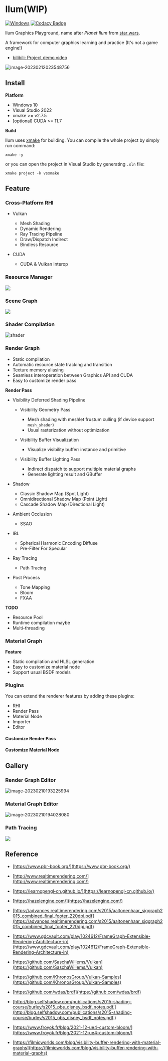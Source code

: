 # Ilum(WIP)

[![Windows](https://github.com/Chaf-Libraries/Ilum/actions/workflows/windows_main.yml/badge.svg)](https://github.com/Chaf-Libraries/Ilum/actions/workflows/windows.yml) [![Codacy Badge](https://app.codacy.com/project/badge/Grade/b0cb3a2729ee4be783dd5feb2cc67eb6)](https://www.codacy.com/gh/Chaf-Libraries/IlumEngine/dashboard?utm_source=github.com&amp;utm_medium=referral&amp;utm_content=Chaf-Libraries/IlumEngine&amp;utm_campaign=Badge_Grade)

Ilum Graphics Playground, name after *Planet Ilum* from [star wars](https://starwars.fandom.com/wiki/Ilum).

A framework for computer graphics learning and practice (It's not a game engine!)
* [bilibili: Project demo video](https://www.bilibili.com/video/BV1Zy4y1f7PX/?spm_id_from=333.1007.top_right_bar_window_history.content.click&vd_source=80dfe42ae16a11fb93eda40958202849)

![image-20230212023548756](Doc/Img/image-20230212023548756.png)

## Install

**Platform**

* Windows 10
* Visual Studio 2022
* xmake >= v2.7.5
* [optional] CUDA >= 11.7

**Build**

Ilum uses [xmake](https://xmake.io/#/) for building. You can compile the whole project by simply run command:

```shell
xmake -y
```

or you can open the project in Visual Studio by generating `.sln` file:

```shell
xmake project -k vsxmake
```

## Feature

### Cross-Platform RHI

* Vulkan
  * Mesh Shading
  * Dynamic Rendering
  * Ray Tracing Pipeline
  * Draw/Dispatch Indirect
  * Bindless Resource

* CUDA
  * CUDA & Vulkan Interop


### Resource Manager

![](./Doc/Img/Resource.png)

### Scene Graph

![](./Doc/Img/Scene.png)

### Shader Compilation

![shader](Doc/Img/shader.png)

### Render Graph

* Static compilation
* Automatic resource state tracking and transition
* Texture memory aliasing
* Seamless interoperation between Graphics API and CUDA
* Easy to customize render pass

**Render Pass**

* Visibility Deferred Shading Pipeline

  * Visibility Geometry Pass
    * Mesh shading with meshlet frustum culling (if device support `mesh_shader`)
    * Usual rasterization without optimization

  * Visibility Buffer Visualization
    * Visualize visibility buffer: instance and primitive
  * Visibility Buffer Lighting Pass
    * Indirect dispatch to support multiple material graphs
    * Generate lighting result and GBuffer

* Shadow

  * Classic Shadow Map (Spot Light)
  * Omnidirectional Shadow Map (Point Light)
  * Cascade Shadow Map (Directional Light)

* Ambient Occlusion
  * SSAO

* IBL
  * Spherical Harmonic Encoding Diffuse
  * Pre-Filter For Specular

* Ray Tracing
  * Path Tracing
* Post Process
  * Tone Mapping
  * Bloom
  * FXAA

**TODO**

* Resource Pool
* Runtime compilation maybe
* Multi-threading

### Material Graph

**Feature**

* Static compilation and HLSL generation
* Easy to customize material node
* Support usual BSDF models

### Plugins

You can extend the renderer features by adding these plugins:

* RHI
* Render Pass
* Material Node
* Importer
* Editor

#### Customize Render Pass



#### Customize Material Node



## Gallery

### Render Graph Editor

![image-20230210193225994](./Doc/Img/image-20230210193225994.png)

### Material Graph Editor

![image-20230210194028080](./Doc/Img/image-20230210194028080.png)

### Path Tracing

![](./Doc/Img/material.png)

## Reference

* [https://www.pbr-book.org/](https://www.pbr-book.org/)
* [http://www.realtimerendering.com/](http://www.realtimerendering.com/)
* [https://learnopengl-cn.github.io/](https://learnopengl-cn.github.io/)
* [https://hazelengine.com/](https://hazelengine.com/)
* [https://advances.realtimerendering.com/s2015/aaltonenhaar_siggraph2015_combined_final_footer_220dpi.pdf](https://advances.realtimerendering.com/s2015/aaltonenhaar_siggraph2015_combined_final_footer_220dpi.pdf)
* [https://www.gdcvault.com/play/1024612/FrameGraph-Extensible-Rendering-Architecture-in](https://www.gdcvault.com/play/1024612/FrameGraph-Extensible-Rendering-Architecture-in)
* [https://github.com/SaschaWillems/Vulkan](https://github.com/SaschaWillems/Vulkan)
* [https://github.com/KhronosGroup/Vulkan-Samples](https://github.com/KhronosGroup/Vulkan-Samples)
* [https://github.com/wdas/brdf](https://github.com/wdas/brdf)
* [http://blog.selfshadow.com/publications/s2015-shading-course/burley/s2015_pbs_disney_bsdf_notes.pdf.](http://blog.selfshadow.com/publications/s2015-shading-course/burley/s2015_pbs_disney_bsdf_notes.pdf.)
* [https://www.froyok.fr/blog/2021-12-ue4-custom-bloom/](https://www.froyok.fr/blog/2021-12-ue4-custom-bloom/)

* [https://filmicworlds.com/blog/visibility-buffer-rendering-with-material-graphs](https://filmicworlds.com/blog/visibility-buffer-rendering-with-material-graphs)
